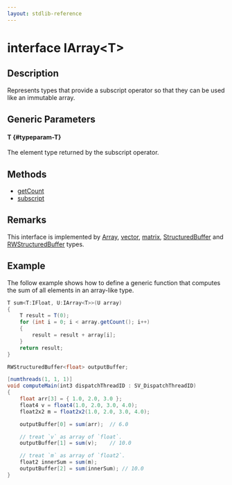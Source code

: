 ```yaml
---
layout: stdlib-reference
---
```


# interface IArray\<T\>

## Description

Represents types that provide a subscript operator so that they can be used like an immutable array.

## Generic Parameters

#### T {#typeparam-T}
The element type returned by the subscript operator.


## Methods

* [getCount](/stdlib-reference/interfaces/iarray-01/getcount-3)
* [subscript](/stdlib-reference/interfaces/iarray-01/subscript)

## Remarks

This interface is implemented by <span class='code'><a href="/stdlib-reference/types/array-0/index" class="code_type">Array</a></span>, <span class='code'><a href="/stdlib-reference/types/vector/index" class="code_type">vector</a></span>, <span class='code'><a href="/stdlib-reference/types/matrix/index" class="code_type">matrix</a></span>, <span class='code'><a href="/stdlib-reference/types/structuredbuffer-0a/index" class="code_type">StructuredBuffer</a></span> and <span class='code'><a href="/stdlib-reference/types/rwstructuredbuffer-012c/index" class="code_type">RWStructuredBuffer</a></span> types.

## Example

The follow example shows how to define a generic function that computes the sum of all elements in an array-like type.
```csharp
T sum<T:IFloat, U:IArray<T>>(U array)
{
    T result = T(0);
    for (int i = 0; i < array.getCount(); i++)
    {
        result = result + array[i];
    }
    return result;
}

RWStructuredBuffer<float> outputBuffer;

[numthreads(1, 1, 1)]
void computeMain(int3 dispatchThreadID : SV_DispatchThreadID)
{
    float arr[3] = { 1.0, 2.0, 3.0 };
    float4 v = float4(1.0, 2.0, 3.0, 4.0);
    float2x2 m = float2x2(1.0, 2.0, 3.0, 4.0);

    outputBuffer[0] = sum(arr);  // 6.0

    // treat `v` as array of `float`.
    outputBuffer[1] = sum(v);    // 10.0

    // treat `m` as array of `float2`.
    float2 innerSum = sum(m); 
    outputBuffer[2] = sum(innerSum); // 10.0
}
```


